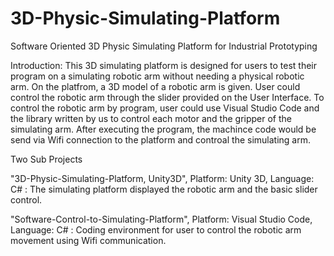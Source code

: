 # 3D-Physic-Simulating-Platform
Software Oriented 3D Physic Simulating Platform for Industrial Prototyping

Introduction: This 3D simulating platform is designed for users to test their program on a simulating robotic arm without needing a physical robotic arm. On the platfrom, a 3D model of a robotic arm is given. User could control the robotic arm through the slider provided on the User Interface. To control the robotic arm by program, user could use Visual Studio Code and the library written by us to control each motor and the gripper of the simulating arm. After executing the program, the machince code would be send via Wifi connection to the platform and controal the simulating arm.

Two Sub Projects

"3D-Physic-Simulating-Platform, Unity3D", Platform: Unity 3D, Language: C# : 
The simulating platform displayed the robotic arm and the basic slider control.

"Software-Control-to-Simulating-Platform", Platform: Visual Studio Code, Language: C# : 
Coding environment for user to control the robotic arm movement using Wifi communication.
                                            


